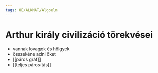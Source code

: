 ```yaml
---
tags: OE/ALKMAT/Algoelm 
---
```

# Arthur király civilizáció törekvései
- vannak lovagok és hölgyek
- összekéne adni őket
- [[páros gráf]]
- [[teljes párosítás]]
